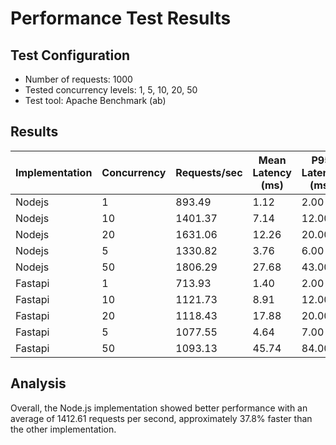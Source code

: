 # Performance Test Results

## Test Configuration
- Number of requests: 1000
- Tested concurrency levels: 1, 5, 10, 20, 50
- Test tool: Apache Benchmark (ab)

## Results

| Implementation | Concurrency | Requests/sec | Mean Latency (ms) | P95 Latency (ms) |
|----------------|-------------|--------------|------------------|-----------------|
| Nodejs | 1 | 893.49 | 1.12 | 2.00 |
| Nodejs | 10 | 1401.37 | 7.14 | 12.00 |
| Nodejs | 20 | 1631.06 | 12.26 | 20.00 |
| Nodejs | 5 | 1330.82 | 3.76 | 6.00 |
| Nodejs | 50 | 1806.29 | 27.68 | 43.00 |
| Fastapi | 1 | 713.93 | 1.40 | 2.00 |
| Fastapi | 10 | 1121.73 | 8.91 | 12.00 |
| Fastapi | 20 | 1118.43 | 17.88 | 20.00 |
| Fastapi | 5 | 1077.55 | 4.64 | 7.00 |
| Fastapi | 50 | 1093.13 | 45.74 | 84.00 |

## Analysis

Overall, the Node.js implementation showed better performance with an average of 1412.61 requests per second, 
approximately 37.8% faster than the other implementation.
